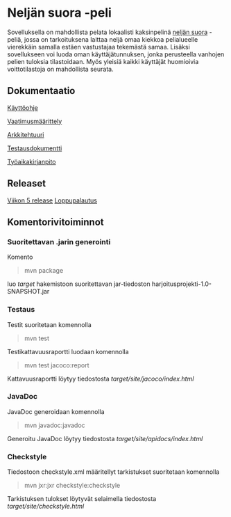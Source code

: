 # Neljän suora -peli

Sovelluksella on mahdollista pelata lokaalisti kaksinpelinä [neljän suora](https://fi.wikipedia.org/wiki/Nelj%C3%A4n_suora) -peliä, jossa on tarkoituksena laittaa neljä omaa kiekkoa pelialueelle vierekkäin samalla estäen vastustajaa tekemästä samaa. Lisäksi sovellukseen voi luoda oman käyttäjätunnuksen, jonka perusteella vanhojen pelien tuloksia tilastoidaan. Myös yleisiä kaikki käyttäjät huomioivia voittotilastoja on mahdollista seurata.


## Dokumentaatio

[Käyttöohje](https://github.com/pprepu/ot-harjoitustyo/blob/master/dokumentaatio/kayttoohje.md)

[Vaatimusmäärittely](https://github.com/pprepu/ot-harjoitustyo/blob/master/dokumentaatio/vaatimusmaarittely.md)

[Arkkitehtuuri](https://github.com/pprepu/ot-harjoitustyo/blob/master/dokumentaatio/arkkitehtuuri.md)

[Testausdokumentti](https://github.com/pprepu/NeljanSuora/edit/master/dokumentaatio/testaus.md)

[Työaikakirjanpito](https://github.com/pprepu/ot-harjoitustyo/blob/master/dokumentaatio/tyoaikakirjanpito.md)

## Releaset

[Viikon 5 release](https://github.com/pprepu/ot-harjoitustyo/releases/tag/viikko5)
[Loppupalautus](https://github.com/pprepu/NeljanSuora/releases/tag/loppupalautus)

## Komentorivitoiminnot

### Suoritettavan .jarin generointi

Komento
> mvn package

luo *target* hakemistoon suoritettavan jar-tiedoston harjoitusprojekti-1.0-SNAPSHOT.jar

### Testaus

Testit suoritetaan komennolla
> mvn test

Testikattavuusraportti luodaan komennolla
> mvn test jacoco:report

Kattavuusraportti löytyy tiedostosta *target/site/jacoco/index.html*

### JavaDoc

JavaDoc generoidaan komennolla
> mvn javadoc:javadoc

Generoitu JavaDoc löytyy tiedostosta *target/site/apidocs/index.html*

### Checkstyle

Tiedostoon checkstyle.xml määritellyt tarkistukset suoritetaan komennolla

> mvn jxr:jxr checkstyle:checkstyle

Tarkistuksen tulokset löytyvät selaimella tiedostosta *target/site/checkstyle.html*
